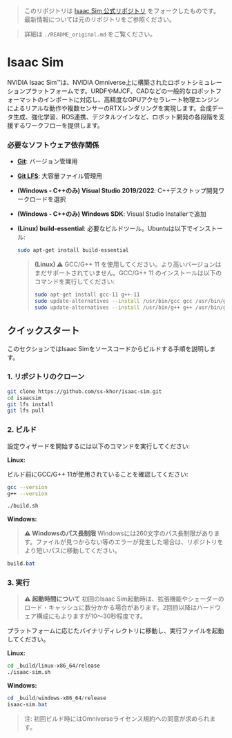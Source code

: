 > このリポジトリは [Isaac Sim 公式リポジトリ](https://github.com/isaac-sim/IsaacSim) をフォークしたものです。最新情報については元のリポジトリをご参照ください。

> 詳細は `./README_original.md` をご覧ください。

# Isaac Sim

NVIDIA Isaac Sim™は、NVIDIA Omniverse上に構築されたロボットシミュレーションプラットフォームです。URDFやMJCF、CADなどの一般的なロボットフォーマットのインポートに対応し、高精度なGPUアクセラレート物理エンジンによるリアルな動作や複数センサーのRTXレンダリングを実現します。合成データ生成、強化学習、ROS連携、デジタルツインなど、ロボット開発の各段階を支援するワークフローを提供します。

### 必要なソフトウェア依存関係

- [**Git**](https://git-scm.com/downloads): バージョン管理用
- [**Git LFS**](https://git-lfs.com/): 大容量ファイル管理用
- **(Windows - C++のみ) Visual Studio 2019/2022**: C++デスクトップ開発ワークロードを選択
- **(Windows - C++のみ) Windows SDK**: Visual Studio Installerで追加
- **(Linux) build-essential**: 必要なビルドツール。Ubuntuは以下でインストール:
  ```bash
  sudo apt-get install build-essential
  ```

  > **(Linux) ⚠️**
  > GCC/G++ 11 を使用してください。より高いバージョンはまだサポートされていません。GCC/G++ 11 のインストールは以下のコマンドを実行してください:
  > ```bash
  > sudo apt-get install gcc-11 g++-11
  > sudo update-alternatives --install /usr/bin/gcc gcc /usr/bin/gcc-11 200
  > sudo update-alternatives --install /usr/bin/g++ g++ /usr/bin/g++-11 200
  > ```

## クイックスタート

このセクションではIsaac Simをソースコードからビルドする手順を説明します。

### 1. リポジトリのクローン


```bash
git clone https://github.com/ss-khor/isaac-sim.git
cd isaacsim
git lfs install
git lfs pull
```

### 2. ビルド

設定ウィザードを開始するには以下のコマンドを実行してください:

**Linux:**

ビルド前にGCC/G++ 11が使用されていることを確認してください:

```bash
gcc --version
g++ --version
```

```bash
./build.sh
```

**Windows:**

> **⚠️ Windowsのパス長制限**
> Windowsには260文字のパス長制限があります。ファイルが見つからない等のエラーが発生した場合は、リポジトリをより短いパスに移動してください。

```powershell
build.bat
```

### 3. 実行

> **⚠️ 起動時間について**
> 初回のIsaac Sim起動時は、拡張機能やシェーダーのロード・キャッシュに数分かかる場合があります。2回目以降はハードウェア構成にもよりますが10～30秒程度です。



プラットフォームに応じたバイナリディレクトリに移動し、実行ファイルを起動してください。

**Linux:**
```bash
cd _build/linux-x86_64/release
./isaac-sim.sh
```

**Windows:**
```powershell
cd _build/windows-x86_64/release
isaac-sim.bat
```

> 注: 初回ビルド時にはOmniverseライセンス規約への同意が求められます。